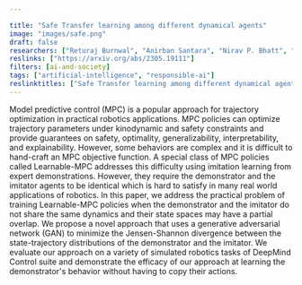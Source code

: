 ```yaml
---

title: "Safe Transfer learning among different dynamical agents"
image: "images/safe.png"
draft: false
researchers: ["Returaj Burnwal", "Anirban Santara", "Nirav P. Bhatt", "Balaraman Ravindran", "Gaurav Aggarwal"]
reslinks: ["https://arxiv.org/abs/2305.19111"]
filters: [ai-and-society]
tags: ["artificial-intelligence", "responsible-ai"]
reslinktitles: ["Safe Transfer learning among different dynamical agents: arxiv.org"]
---
```


Model predictive control (MPC) is a popular approach for trajectory optimization in practical robotics applications. MPC policies can optimize trajectory parameters under kinodynamic and safety constraints and provide guarantees on safety, optimality, generalizability, interpretability, and explainability. However, some behaviors are complex and it is difficult to hand-craft an MPC objective function. A special class of MPC policies called Learnable-MPC addresses this difficulty using imitation learning from expert demonstrations. However, they require the demonstrator and the imitator agents to be identical which is hard to satisfy in many real world applications of robotics. In this paper, we address the practical problem of training Learnable-MPC policies when the demonstrator and the imitator do not share the same dynamics and their state spaces may have a partial overlap. We propose a novel approach that uses a generative adversarial network (GAN) to minimize the Jensen-Shannon divergence between the state-trajectory distributions of the demonstrator and the imitator. We evaluate our approach on a variety of simulated robotics tasks of DeepMind Control suite and demonstrate the efficacy of our approach at learning the demonstrator's behavior without having to copy their actions. 